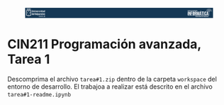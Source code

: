 <figure>
  <center>
    <img src="https://raw.githubusercontent.com/g-courses/resources/refs/heads/main/imgs/head01.png">
  </center>
</figure>

# CIN211 Programación avanzada, Tarea 1

Descomprima el archivo `tarea#1.zip` dentro de la carpeta `workspace` del entorno de desarrollo. El trabajoa a realizar está descrito en el archivo `tarea#1-readme.ipynb`

